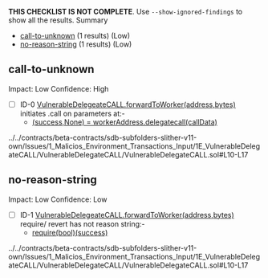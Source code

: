 **THIS CHECKLIST IS NOT COMPLETE**. Use `--show-ignored-findings` to show all the results.
Summary
 - [call-to-unknown](#call-to-unknown) (1 results) (Low)
 - [no-reason-string](#no-reason-string) (1 results) (Low)
## call-to-unknown
Impact: Low
Confidence: High
 - [ ] ID-0
[VulnerableDelegeateCALL.forwardToWorker(address,bytes)](../../contracts/beta-contracts/sdb-subfolders-slither-v11-own/Issues/1_Malicios_Environment_Transactions_Input/1E_VulnerableDelegateCALL/VulnerableDelegateCALL/VulnerableDelegateCALL.sol#L10-L17) initiates .call on parameters at:- 
	- [(success,None) = workerAddress.delegatecall(callData)](../../contracts/beta-contracts/sdb-subfolders-slither-v11-own/Issues/1_Malicios_Environment_Transactions_Input/1E_VulnerableDelegateCALL/VulnerableDelegateCALL/VulnerableDelegateCALL.sol#L14)

../../contracts/beta-contracts/sdb-subfolders-slither-v11-own/Issues/1_Malicios_Environment_Transactions_Input/1E_VulnerableDelegateCALL/VulnerableDelegateCALL/VulnerableDelegateCALL.sol#L10-L17


## no-reason-string
Impact: Low
Confidence: Low
 - [ ] ID-1
[VulnerableDelegeateCALL.forwardToWorker(address,bytes)](../../contracts/beta-contracts/sdb-subfolders-slither-v11-own/Issues/1_Malicios_Environment_Transactions_Input/1E_VulnerableDelegateCALL/VulnerableDelegateCALL/VulnerableDelegateCALL.sol#L10-L17) require/ revert has not reason string:- 
	- [require(bool)(success)](../../contracts/beta-contracts/sdb-subfolders-slither-v11-own/Issues/1_Malicios_Environment_Transactions_Input/1E_VulnerableDelegateCALL/VulnerableDelegateCALL/VulnerableDelegateCALL.sol#L15)

../../contracts/beta-contracts/sdb-subfolders-slither-v11-own/Issues/1_Malicios_Environment_Transactions_Input/1E_VulnerableDelegateCALL/VulnerableDelegateCALL/VulnerableDelegateCALL.sol#L10-L17


